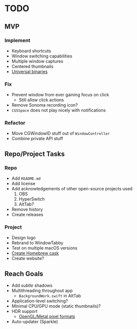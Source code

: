 # TODO

## MVP

### Implement

- Keyboard shortcuts
- Window switching capabilities
- Multiple window captures
- Centered thumbnails
- [Universal binaries](https://developer.apple.com/documentation/apple-silicon/building-a-universal-macos-binary#Update-the-Architecture-List-of-Custom-Makefiles)

### Fix

- Prevent window from ever gaining focus on click
  - Still allow click actions
- Remove Sonoma recording icon?
- `CGSSpace` does not play nicely with notifications

### Refactor

- Move CGWindowID stuff out of `WindowController`
- Combine private API stuff

## Repo/Project Tasks

### Repo

- Add `README.md`
- Add license
- Add acknowledgements of other open-source projects used
  1. OBS
  2. HyperSwitch
  3. AltTab?
- Remove history
- Create releases

### Project

- Design logo
- Rebrand to WindowTabby
- Test on multiple macOS versions
- [Create Homebrew cask](https://github.com/Homebrew/brew/blob/master/docs/Formula-Cookbook.md#basic-instructions)
- Create website?

## Reach Goals

- Add _subtle_ shadows
- Multithreading throughout app
  - `BackgroundWork.swift` in AltTab
- Application-level switching?
- Minimal CPU/GPU mode (static thumbnails)?
- HDR support
  - [OpenGL/Metal pixel formats](https://developer.apple.com/forums/thread/698050)
- Auto-updater (Sparkle)
